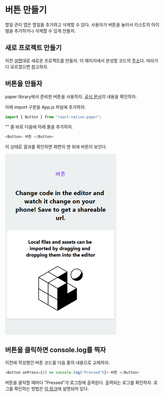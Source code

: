 # 버튼 만들기

할일 관리 앱은 할일을 추가하고 삭제할 수 있다.
사용자가 버튼을 눌러서 리스트의 아이템을 추가하거나 삭제할 수 있게 만들자.

## 새로 프로젝트 만들기

이전 [설명](./2-new-project.md)대로 새로운 프로젝트를 만들자.
이 페이지에서 완성할 코드의 [주소](https://snack.expo.io/@jh.majecty/0217-button)다. 따라가다 모르겠으면 참고하자.

## 버튼을 만들자

paper library에서 준비한 버튼을 사용하자. [공식 문서](https://callstack.github.io/react-native-paper/button.html)의 내용을 확인하자.

아래 import 구문을 App.js 파일에 추가하자.

```js
import { Button } from "react-native-paper";
```

"<View style={styles.container}>" 줄 바로 다음에 아래 줄을 추가하자.

```js
<Button> 버튼 </Button>
```

이 상태로 결과를 확인하면 화면의 맨 위에 버튼이 보인다.

![버튼이 보이는 스크린샷](./4-button.png)

## 버튼을 클릭하면 console.log를 찍자

이전에 작성했던 버튼 코드를 다음 줄의 내용으로 교체하자.

```js
<Button onPress={() => console.log("Pressed")}> 버튼 </Button>
```

버튼을 클릭할 때마다 "Pressed"가 로그창에 출력된다. 출력되는 로그를 확인하자.
로그를 확인하는 방법은 [이 링크](../2020-01-27/3-switches.md#로그-확인하기)에 설명되어 있다.
